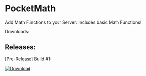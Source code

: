 # PocketMath
Add Math Functions to your Server: Includes basic Math Functions!

Downloads:

## Releases:

[Pre-Release] Build #1:

<a href = "https://github.com/SWNetworkDevelopers/PocketMath/releases/tag/Pre-Release">![Download](http://www.iconarchive.com/download/i85566/graphicloads/100-flat/download-2.ico)
